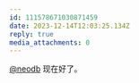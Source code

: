 ```yaml
---
id: 111578671030871459
date: 2023-12-14T12:03:25.134Z
reply: true
media_attachments: 0
---
```


[@neodb](https://mastodon.social/@neodb) 现在好了。

